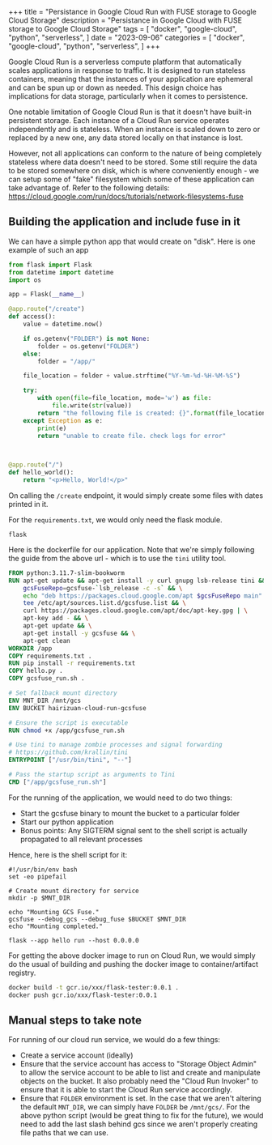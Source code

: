 +++
title = "Persistance in Google Cloud Run with FUSE storage to Google Cloud Storage"
description = "Persistance in Google Cloud with FUSE storage to Google Cloud Storage"
tags = [
    "docker",
    "google-cloud",
    "python",
    "serverless",
]
date = "2023-09-06"
categories = [
    "docker",
    "google-cloud",
    "python",
    "serverless",
]
+++

Google Cloud Run is a serverless compute platform that automatically scales applications in response to traffic. It is designed to run stateless containers, meaning that the instances of your application are ephemeral and can be spun up or down as needed. This design choice has implications for data storage, particularly when it comes to persistence.

One notable limitation of Google Cloud Run is that it doesn't have built-in persistent storage. Each instance of a Cloud Run service operates independently and is stateless. When an instance is scaled down to zero or replaced by a new one, any data stored locally on that instance is lost.

However, not all applications can conform to the nature of being completely stateless where data doesn't need to be stored. Some still require the data to be stored somewhere on disk, which is where conveniently enough - we can setup some of "fake" filesystem which some of these application can take advantage of. Refer to the following details: https://cloud.google.com/run/docs/tutorials/network-filesystems-fuse

## Building the application and include fuse in it

We can have a simple python app that would create on "disk". Here is one example of such an app

```python
from flask import Flask
from datetime import datetime
import os

app = Flask(__name__)

@app.route("/create")
def access():
    value = datetime.now()

    if os.getenv("FOLDER") is not None:
        folder = os.getenv("FOLDER")
    else:
        folder = "/app/"

    file_location = folder + value.strftime("%Y-%m-%d-%H-%M-%S")

    try:
        with open(file=file_location, mode='w') as file:
            file.write(str(value))
        return "the following file is created: {}".format(file_location)
    except Exception as e:
        print(e)
        return "unable to create file. check logs for error"

    

@app.route("/")
def hello_world():
    return "<p>Hello, World!</p>"
```

On calling the `/create` endpoint, it would simply create some files with dates printed in it.

For the `requirements.txt`, we would only need the flask module.

```text
flask
```

Here is the dockerfile for our application. Note that we're simply following the guide from the above url - which is to use the `tini` utility tool.

```Dockerfile
FROM python:3.11.7-slim-bookworm
RUN apt-get update && apt-get install -y curl gnupg lsb-release tini && \
    gcsFuseRepo=gcsfuse-`lsb_release -c -s` && \
    echo "deb https://packages.cloud.google.com/apt $gcsFuseRepo main" | \
    tee /etc/apt/sources.list.d/gcsfuse.list && \
    curl https://packages.cloud.google.com/apt/doc/apt-key.gpg | \
    apt-key add - && \
    apt-get update && \
    apt-get install -y gcsfuse && \
    apt-get clean
WORKDIR /app
COPY requirements.txt .
RUN pip install -r requirements.txt
COPY hello.py .
COPY gcsfuse_run.sh .

# Set fallback mount directory
ENV MNT_DIR /mnt/gcs
ENV BUCKET hairizuan-cloud-run-gcsfuse

# Ensure the script is executable
RUN chmod +x /app/gcsfuse_run.sh

# Use tini to manage zombie processes and signal forwarding
# https://github.com/krallin/tini
ENTRYPOINT ["/usr/bin/tini", "--"] 

# Pass the startup script as arguments to Tini
CMD ["/app/gcsfuse_run.sh"]

```

For the running of the application, we would need to do two things:

- Start the gcsfuse binary to mount the bucket to a particular folder
- Start our python application
- Bonus points: Any SIGTERM signal sent to the shell script is actually propagated to all relevant processes

Hence, here is the shell script for it:

```shell
#!/usr/bin/env bash
set -eo pipefail

# Create mount directory for service
mkdir -p $MNT_DIR

echo "Mounting GCS Fuse."
gcsfuse --debug_gcs --debug_fuse $BUCKET $MNT_DIR 
echo "Mounting completed."

flask --app hello run --host 0.0.0.0
```

For getting the above docker image to run on Cloud Run, we would simply do the usual of building and pushing the docker image to container/artifact registry.

```bash
docker build -t gcr.io/xxx/flask-tester:0.0.1 .
docker push gcr.io/xxx/flask-tester:0.0.1
```

## Manual steps to take note

For running of our cloud run service, we would do a few things:

- Create a service account (ideally)
- Ensure that the service account has access to "Storage Object Admin" to allow the service account to be able to list and create and manipulate objects on the bucket. It also probably need the "Cloud Run Invoker" to ensure that it is able to start the Cloud Run service accordingly.
- Ensure that `FOLDER` environment is set. In the case that we aren't altering the default `MNT_DIR`, we can simply have `FOLDER` be `/mnt/gcs/`. For the above python script (would be great thing to fix for the future), we would need to add the last slash behind gcs since we aren't properly creating file paths that we can use.